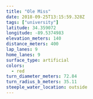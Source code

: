```yaml
---
title: "Ole Miss"
date: 2018-09-25T13:15:59.328Z
tags: ["university"]
latitude: 34.359072
longitude: -89.5374983
elevation_meters: 140
distance_meters: 400
lap_lanes: 9
home_lanes: 9
surface_type: artificial
colors: 
  - red
turn_diameter_meters: 72.84
turn_radius_b_meters: 35.11
steeple_water_location: outside
---
```


